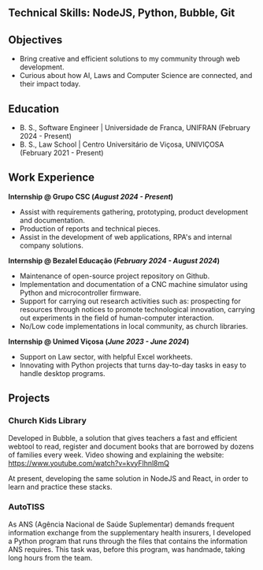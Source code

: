 ## Technical Skills: NodeJS, Python, Bubble, Git

## Objectives
- Bring creative and efficient solutions to my community through web development.
- Curious about how AI, Laws and Computer Science are connected, and their impact today.

## Education						       		
- B. S., Software Engineer | Universidade de Franca, UNIFRAN (February 2024 - Present)
- B. S., Law School        | Centro Universitário de Viçosa, UNIVIÇOSA (February 2021 - Present)

## Work Experience
**Internship @ Grupo CSC (_August 2024 - Present_)**
- Assist with requirements gathering, prototyping, product development and documentation.
- Production of reports and technical pieces.
- Assist in the development of web applications, RPA's and internal company solutions.


**Internship @ Bezalel Educação (_February 2024 - August 2024_)**
- Maintenance of open-source project repository on Github.
- Implementation and documentation of a CNC machine simulator using Python and microcontroller firmware.
- Support for carrying out research activities such as: prospecting for resources through notices to promote technological innovation, carrying out experiments in the field of human-computer interaction.
- No/Low code implementations in local community, as church libraries.

**Internship @ Unimed Viçosa (_June 2023 - June 2024_)**
- Support on Law sector, with helpful Excel workheets.
- Innovating with Python projects that turns day-to-day tasks in easy to handle desktop programs.

## Projects
### Church Kids Library

Developed in Bubble, a solution that gives teachers a fast and efficient webtool to read, register and document books that are borrowed by dozens of families every week. Video showing and explaining the website:
https://www.youtube.com/watch?v=kvyFlhnl8mQ

At present, developing the same solution in NodeJS and React, in order to learn and practice these stacks.

### AutoTISS

As ANS (Agência Nacional de Saúde Suplementar) demands frequent information exchange from the supplementary health insurers, I developed a Python program that runs through the files that contains the information ANS requires. This task was, before this program, was handmade, taking long hours from the team.
